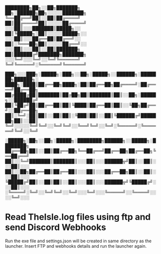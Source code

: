 ████████╗██╗░░██╗███████╗  ██╗░██████╗██╗░░░░░███████╗
╚══██╔══╝██║░░██║██╔════╝  ██║██╔════╝██║░░░░░██╔════╝
░░░██║░░░███████║█████╗░░  ██║╚█████╗░██║░░░░░█████╗░░
░░░██║░░░██╔══██║██╔══╝░░  ██║░╚═══██╗██║░░░░░██╔══╝░░
░░░██║░░░██║░░██║███████╗  ██║██████╔╝███████╗███████╗
░░░╚═╝░░░╚═╝░░╚═╝╚══════╝  ╚═╝╚═════╝░╚══════╝╚══════╝

███╗░░░███╗░█████╗░███╗░░██╗░█████╗░░██████╗░███████╗██████╗░  
████╗░████║██╔══██╗████╗░██║██╔══██╗██╔════╝░██╔════╝██╔══██╗  
██╔████╔██║███████║██╔██╗██║███████║██║░░██╗░█████╗░░██████╔╝  
██║╚██╔╝██║██╔══██║██║╚████║██╔══██║██║░░╚██╗██╔══╝░░██╔══██╗  
██║░╚═╝░██║██║░░██║██║░╚███║██║░░██║╚██████╔╝███████╗██║░░██║  
╚═╝░░░░░╚═╝╚═╝░░╚═╝╚═╝░░╚══╝╚═╝░░╚═╝░╚═════╝░╚══════╝╚═╝░░╚═╝  

░█████╗░██╗░░██╗░█████╗░████████╗██████╗░░█████╗░████████╗
██╔══██╗██║░░██║██╔══██╗╚══██╔══╝██╔══██╗██╔══██╗╚══██╔══╝
██║░░╚═╝███████║███████║░░░██║░░░██████╦╝██║░░██║░░░██║░░░
██║░░██╗██╔══██║██╔══██║░░░██║░░░██╔══██╗██║░░██║░░░██║░░░
╚█████╔╝██║░░██║██║░░██║░░░██║░░░██████╦╝╚█████╔╝░░░██║░░░
░╚════╝░╚═╝░░╚═╝╚═╝░░╚═╝░░░╚═╝░░░╚═════╝░░╚════╝░░░░╚═╝░░░

# Read TheIsle.log files using ftp and send Discord Webhooks

Run the exe file and settings.json will be created in same directory as the launcher. Insert FTP and webhooks details and run the launcher again.
